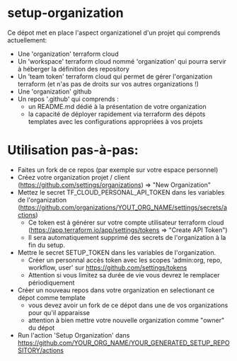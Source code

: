 # setup-organization

Ce dépot met en place l'aspect organizationel d'un projet qui comprends actuellement:

- Une 'organization' terraform cloud
- Un 'workspace' terraform cloud nommé 'organization' qui pourra servir à héberger la définition des repository
- Un 'team token' terraform cloud qui permet de gérer l'organization terraform (et n'as pas de droits sur vos autres organizations !)
- Une 'organization' github
- Un repos '.github' qui comprends :
  - un README.md dédié à la présentation de votre organization
  - la capacité de déployer rapidement via terraform des dépots templates avec les configurations appropriées à vos projets


# Utilisation pas-à-pas:
- Faites un fork de ce repos (par exemple sur votre espace personnel)
- Créez votre organization projet / client (https://github.com/settings/organizations) => "New Organization"
- Mettez le secret TF_CLOUD_PERSONAL_API_TOKEN dans les variables de l'organization (https://github.com/organizations/YOUT_ORG_NAME/settings/secrets/actions)
  - Ce token est à générer sur votre compte utilisateur terraform cloud (https://app.terraform.io/app/settings/tokens => "Create API Token")
  - Il sera automatiquement supprimé des secrets de l'organization à la fin du setup.
- Mettre le secret SETUP_TOKEN dans les variables de l'organization.
  - Créer un personnal accès token avec les scopes 'admin:org, repo, workflow, user' sur https://github.com/settings/tokens
  - Attention si vous limitez sa durée de vie vous devrez le remplacer périodiquement
- Créer un nouveau repos dans votre organization en selectionant ce dépot comme template
  - vous devez avoir un fork de ce dépot dans une de vos organizations pour qu'il apparaisse 
  - attention à bien mettre votre nouvelle organization comme "owner" du dépot
- Run l'action 'Setup Organization' dans https://github.com/YOUR_ORG_NAME/YOUR_GENERATED_SETUP_REPOSITORY/actions